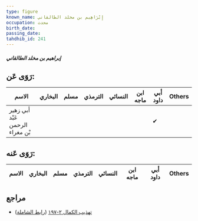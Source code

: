 ```yaml
---
type: figure
known_name: إِبْرَاهِيم بن مخلد الطالقاني
occupation: محدث
birth_date:
passing_date:
tahdhib_id: 241
---
```

##### إبراهيم بن مخلد الطالقاني

## رَوَى عَن:
| الاسم                           | البخاري | مسلم | الترمذي | النسائي | ابن ماجه | أبي داود | Others |
| ------------------------------- | ------- | ---- | ------- | ------- | -------- | -------- | ------ |
| أبي زهير عَبْد الرحمن بْن مغراء |         |      |         |         |          | ✔        |        |
## رَوَى عَنه:
| الاسم | البخاري | مسلم | الترمذي | النسائي | ابن ماجه | أبي داود | Others |
| ----- | ------- | ---- | ------- | ------- | -------- | -------- | ------ |
## مراجع
- [تهذيب الكمال ٢-١٩٧](obsidian://open?vault=Tahdhib-al-Kamal&file=Figures/٢٤١-إبراهيم%20بن%20مخلد%20الطالقاني) ([رابط الشاملة](https://shamela.ws/book/3722/678))